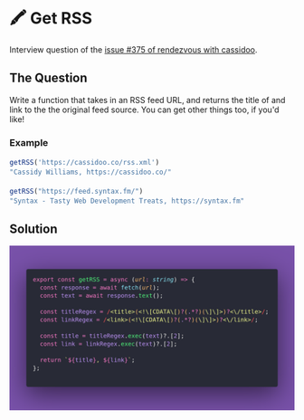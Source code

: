 # 🖍️ Get RSS

Interview question of the [issue #375 of rendezvous with cassidoo](https://buttondown.com/cassidoo/archive/whatever-the-problem-be-part-of-the-solution-tina/).

## The Question

Write a function that takes in an RSS feed URL, and returns the title of and link to the the
original feed source. You can get other things too, if you'd like!

### Example

```js
getRSS('https://cassidoo.co/rss.xml')
"Cassidy Williams, https://cassidoo.co/"

getRSS("https://feed.syntax.fm/")
"Syntax - Tasty Web Development Treats, https://syntax.fm"
```

## Solution

![Code Polaroid](./code-screenshot.png)
